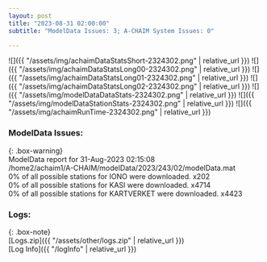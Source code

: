 ```yaml
---
layout: post
title: "2023-08-31 02:00:00"
subtitle: "ModelData Issues: 3; A-CHAIM System Issues: 0"

---
```


![]({{ "/assets/img/achaimDataStatsShort-2324302.png" | relative_url }})
![]({{ "/assets/img/achaimDataStatsLong00-2324302.png" | relative_url }})
![]({{ "/assets/img/achaimDataStatsLong01-2324302.png" | relative_url }})
![]({{ "/assets/img/achaimDataStatsLong02-2324302.png" | relative_url }})
![]({{ "/assets/img/modelDataDataStats-2324302.png" | relative_url }})
![]({{ "/assets/img/modelDataStationStats-2324302.png" | relative_url }})
![]({{ "/assets/img/achaimRunTime-2324302.png" | relative_url }})


### ModelData Issues:  
  
{: .box-warning}  
 ModelData report for 31-Aug-2023 02:15:08   
 /home2/achaim1/A-CHAIM/modelData/2023/243/02/modelData.mat   
 0% of all possible stations for IONO were downloaded. x202   
 0% of all possible stations for KASI were downloaded. x4714   
 0% of all possible stations for KARTVERKET were downloaded. x4423   
  


### Logs:  
  
{: .box-note}  
[Logs.zip]({{ "/assets/other/logs.zip" | relative_url }})  
[Log Info]({{ "/logInfo" | relative_url }})  
